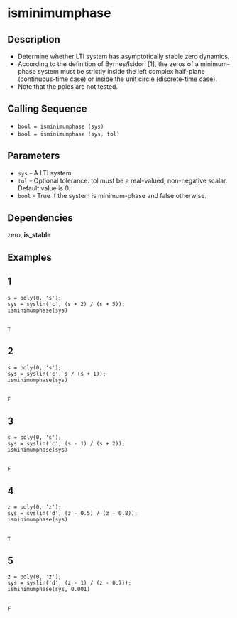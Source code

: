# isminimumphase
## Description
- Determine whether LTI system has asymptotically stable zero dynamics. 
- According to the definition of Byrnes/Isidori [1], the zeros of a minimum-phase system must be strictly inside the left complex half-plane (continuous-time case) or inside the unit circle (discrete-time case). 
- Note that the poles are not tested.
## Calling Sequence
- `bool = isminimumphase (sys)`
- `bool = isminimumphase (sys, tol)`
## Parameters 
- `sys` - A LTI system
- `tol` - Optional tolerance. tol must be a real-valued, non-negative scalar. Default value is 0.
- `bool` - True if the system is minimum-phase and false otherwise.
## Dependencies
zero, __is_stable__
## Examples
## 1 
```
s = poly(0, 's');
sys = syslin('c', (s + 2) / (s + 5));
isminimumphase(sys)
```
##
    T
## 2
```
s = poly(0, 's');
sys = syslin('c', s / (s + 1));
isminimumphase(sys)
```
## 
    F
## 3
```
s = poly(0, 's');
sys = syslin('c', (s - 1) / (s + 2));
isminimumphase(sys)
```
##
    F
## 4
```
z = poly(0, 'z');
sys = syslin('d', (z - 0.5) / (z - 0.8));
isminimumphase(sys)
```
##
    T
## 5
```
z = poly(0, 'z');
sys = syslin('d', (z - 1) / (z - 0.7));
isminimumphase(sys, 0.001)
```
##
    F
  

